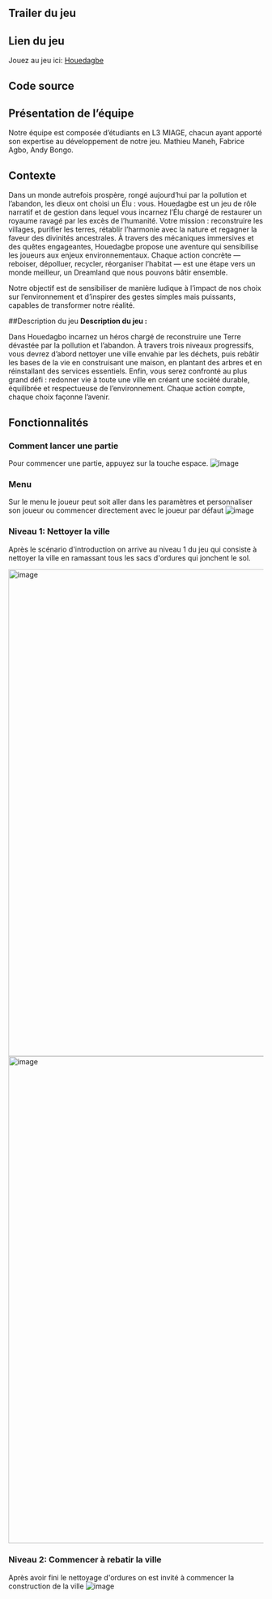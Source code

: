 ## Trailer du jeu
## Lien du jeu
Jouez au jeu ici: [Houedagbe](https://mane-mt.github.io/houedagbe/)
## Code source
## Présentation de l’équipe
Notre équipe est composée d’étudiants en L3 MIAGE, chacun ayant apporté son expertise au développement de notre jeu. Mathieu Maneh, Fabrice Agbo, Andy Bongo.
## Contexte
Dans un monde autrefois prospère, rongé aujourd’hui par la pollution et l’abandon, les dieux ont choisi un Élu : vous.
Houedagbe est un jeu de rôle narratif et de gestion dans lequel vous incarnez l’Élu chargé de restaurer un royaume ravagé par les excès de l’humanité. 
Votre mission : reconstruire les villages, purifier les terres, rétablir l’harmonie avec la nature et regagner la faveur des divinités ancestrales.
À travers des mécaniques immersives et des quêtes engageantes, Houedagbe propose une aventure qui sensibilise les joueurs aux enjeux environnementaux. Chaque action concrète — reboiser, dépolluer, recycler, réorganiser l’habitat — est une étape vers un monde meilleur, un Dreamland que nous pouvons bâtir ensemble.

Notre objectif est de sensibiliser de manière ludique à l’impact de nos choix sur l’environnement et d’inspirer des gestes simples mais puissants, capables de transformer notre réalité.

##Description du jeu
 **Description du jeu :**

Dans Houedagbo incarnez un héros chargé de reconstruire une Terre dévastée par la pollution et l’abandon. À travers trois niveaux progressifs, vous devrez d’abord nettoyer une ville envahie par les déchets, puis rebâtir les bases de la vie en construisant une maison, en plantant des arbres et en réinstallant des services essentiels. Enfin, vous serez confronté au plus grand défi : redonner vie à toute une ville en créant une société durable, équilibrée et respectueuse de l’environnement. Chaque action compte, chaque choix façonne l’avenir.

## Fonctionnalités
### Comment lancer une partie
Pour commencer une partie, appuyez sur la touche espace.
![image](https://github.com/user-attachments/assets/5e8cde80-337c-4a88-a4ec-5e8008888245)
### Menu
Sur le menu le joueur peut soit aller dans les paramètres et personnaliser son joueur ou commencer directement avec le joueur par défaut
![image](https://github.com/user-attachments/assets/cb7ca86a-ed25-43fa-9c46-081e65ad730b)
### Niveau 1: Nettoyer la ville
Après le scénario d'introduction on arrive au niveau 1 du jeu qui consiste à nettoyer la ville en ramassant tous les sacs d'ordures qui jonchent le sol.

<img width="962" alt="image" src="https://github.com/user-attachments/assets/e10a1e15-c0e7-43a4-a4db-525577ce1fa4" />
<img width="962" alt="image" src"https://github.com/user-attachments/assets/4cdaf18f-c281-44e2-bb5b-fd7009e60f9b" />

### Niveau 2: Commencer à rebatir la ville
Après avoir fini le nettoyage d'ordures on est invité à commencer la construction de la ville
![image](https://github.com/user-attachments/assets/d89f33ed-eb99-4263-bfec-24de15c34bba)






